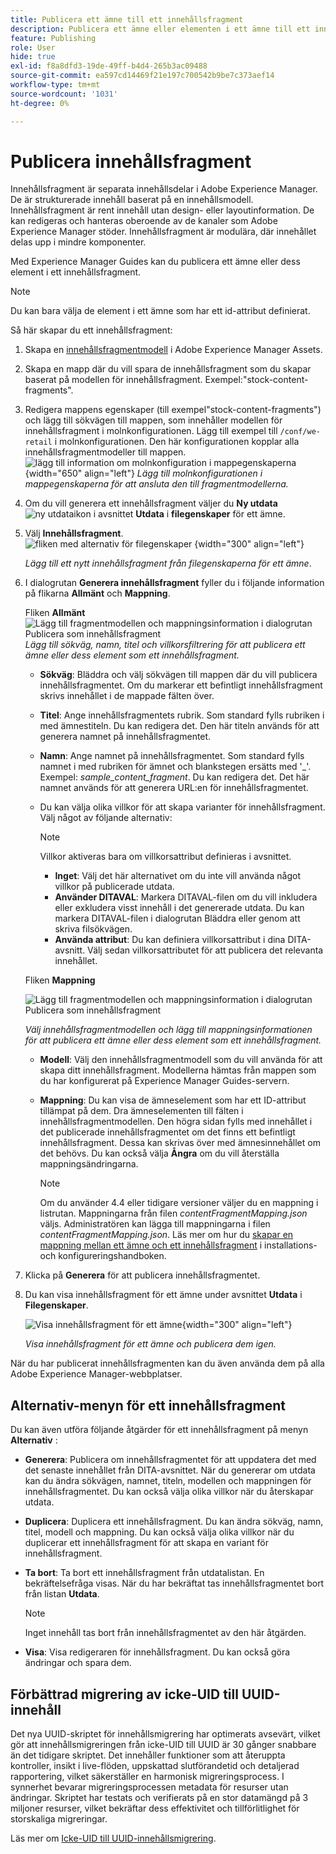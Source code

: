 ```yaml
---
title: Publicera ett ämne till ett innehållsfragment
description: Publicera ett ämne eller elementen i ett ämne till ett innehållsfragment i AEM Guides.  Lär dig hur du visar innehållsfragment för ett ämne och publicerar dem på nytt.
feature: Publishing
role: User
hide: true
exl-id: f8a8dfd3-19de-49ff-b4d4-265b3ac09488
source-git-commit: ea597cd14469f21e197c700542b9be7c373aef14
workflow-type: tm+mt
source-wordcount: '1031'
ht-degree: 0%

---
```


# Publicera innehållsfragment

Innehållsfragment är separata innehållsdelar i Adobe Experience Manager. De är strukturerade innehåll baserat på en innehållsmodell. Innehållsfragment är rent innehåll utan design- eller layoutinformation. De kan redigeras och hanteras oberoende av de kanaler som Adobe Experience Manager stöder. Innehållsfragment är modulära, där innehållet delas upp i mindre komponenter.

Med Experience Manager Guides kan du publicera ett ämne eller dess element i ett innehållsfragment.

>[!NOTE]
>
>Du kan bara välja de element i ett ämne som har ett id-attribut definierat.


Så här skapar du ett innehållsfragment:

1. Skapa en [innehållsfragmentmodell](https://experienceleague.adobe.com/docs/experience-manager-65/assets/content-fragments/content-fragments-models.html?lang=en) i Adobe Experience Manager Assets.
1. Skapa en mapp där du vill spara de innehållsfragment som du skapar baserat på modellen för innehållsfragment. Exempel:&quot;stock-content-fragments&quot;.
1. Redigera mappens egenskaper (till exempel&quot;stock-content-fragments&quot;) och lägg till sökvägen till mappen, som innehåller modellen för innehållsfragment i molnkonfigurationen.
Lägg till exempel till `/conf/we-retail` i molnkonfigurationen. Den här konfigurationen kopplar alla innehållsfragmentmodeller till mappen.\
   ![lägg till information om molnkonfiguration i mappegenskaperna](images/fragment-folder-cloud-configuration.png){width="650" align="left"}
   *Lägg till molnkonfigurationen i mappegenskaperna för att ansluta den till fragmentmodellerna.*

1. Om du vill generera ett innehållsfragment väljer du **Ny utdata** ![ny utdataikon](./images/Add_icon.svg) i avsnittet **Utdata** i **filegenskaper** för ett ämne.
1. Välj **Innehållsfragment**.\
   ![fliken med alternativ för filegenskaper](./images/file-properties-outputs-tab.png) {width="300" align="left"}

   *Lägg till ett nytt innehållsfragment från filegenskaperna för ett ämne*.

1. I dialogrutan **Generera innehållsfragment** fyller du i följande information på flikarna **Allmänt** och **Mappning**.

   Fliken **Allmänt**
   ![Lägg till fragmentmodellen och mappningsinformation i dialogrutan Publicera som innehållsfragment](images/generate-content-fragment.png)
   *Lägg till sökväg, namn, titel och villkorsfiltrering för att publicera ett ämne eller dess element som ett innehållsfragment.*


   * **Sökväg**: Bläddra och välj sökvägen till mappen där du vill publicera innehållsfragmentet. Om du markerar ett befintligt innehållsfragment skrivs innehållet i de mappade fälten över.
   * **Titel**: Ange innehållsfragmentets rubrik. Som standard fylls rubriken i med ämnestiteln. Du kan redigera det. Den här titeln används för att generera namnet på innehållsfragmentet.
   * **Namn**: Ange namnet på innehållsfragmentet. Som standard fylls namnet i med rubriken för ämnet och blankstegen ersätts med &#39;_&#39;. Exempel: *sample_content_fragment*. Du kan redigera det.  Det här namnet används för att generera URL:en för innehållsfragmentet.

   * Du kan välja olika villkor för att skapa varianter för innehållsfragment. Välj något av följande alternativ:

     >[!NOTE]
     > 
     > Villkor aktiveras bara om villkorsattribut definieras i avsnittet.

      * **Inget**: Välj det här alternativet om du inte vill använda något villkor på publicerade utdata.
      * **Använder DITAVAL**: Markera DITAVAL-filen om du vill inkludera eller exkludera visst innehåll i det genererade utdata. Du kan markera DITAVAL-filen i dialogrutan Bläddra eller genom att skriva filsökvägen.
      * **Använda attribut**: Du kan definiera villkorsattribut i dina DITA-avsnitt. Välj sedan villkorsattributet för att publicera det relevanta innehållet.






   Fliken **Mappning**

   ![Lägg till fragmentmodellen och mappningsinformation i dialogrutan Publicera som innehållsfragment](images/content-fragment-mapping.png)

   *Välj innehållsfragmentmodellen och lägg till mappningsinformationen för att publicera ett ämne eller dess element som ett innehållsfragment.*

   * **Modell**: Välj den innehållsfragmentmodell som du vill använda för att skapa ditt innehållsfragment. Modellerna hämtas från mappen som du har konfigurerat på Experience Manager Guides-servern.
   * **Mappning**: Du kan visa de ämneselement som har ett ID-attribut tillämpat på dem. Dra ämneselementen till fälten i innehållsfragmentmodellen.
Den högra sidan fylls med innehållet i det publicerade innehållsfragmentet om det finns ett befintligt innehållsfragment. Dessa kan skrivas över med ämnesinnehållet om det behövs. Du kan också välja **Ångra** om du vill återställa mappningsändringarna.


     >[!NOTE]
     >
     > Om du använder 4.4 eller tidigare versioner väljer du en mappning i listrutan. Mappningarna från filen *contentFragmentMapping.json* väljs.  Administratören kan lägga till mappningarna i filen *contentFragmentMapping.json*. Läs mer om hur du [skapar en mappning mellan ett ämne och ett innehållsfragment](/help/product-guide/cs-install-guide/conf-content-fragment-mapping-cs.md) i installations- och konfigureringshandboken.

1. Klicka på **Generera** för att publicera innehållsfragmentet.

1. Du kan visa innehållsfragment för ett ämne under avsnittet **Utdata** i **Filegenskaper**.

   ![Visa innehållsfragment för ett ämne](images/outputs-options-menu.png){width="300" align="left"}

   *Visa innehållsfragment för ett ämne och publicera dem igen.*


När du har publicerat innehållsfragmenten kan du även använda dem på alla Adobe Experience Manager-webbplatser.




## Alternativ-menyn för ett innehållsfragment

Du kan även utföra följande åtgärder för ett innehållsfragment på menyn **Alternativ** :

* **Generera**: Publicera om innehållsfragmentet för att uppdatera det med det senaste innehållet från DITA-avsnittet. När du genererar om utdata kan du ändra sökvägen, namnet, titeln, modellen och mappningen för innehållsfragmentet. Du kan också välja olika villkor när du återskapar utdata.

* **Duplicera**: Duplicera ett innehållsfragment. Du kan ändra sökväg, namn, titel, modell och mappning. Du kan också välja olika villkor när du duplicerar ett innehållsfragment för att skapa en variant för innehållsfragment.

* **Ta bort**: Ta bort ett innehållsfragment från utdatalistan. En bekräftelsefråga visas. När du har bekräftat tas innehållsfragmentet bort från listan **Utdata**.

  >[!NOTE]
  >
  > Inget innehåll tas bort från innehållsfragmentet av den här åtgärden.

* **Visa**: Visa redigeraren för innehållsfragment. Du kan också göra ändringar och spara dem.

## Förbättrad migrering av icke-UID till UUID-innehåll

Det nya UUID-skriptet för innehållsmigrering har optimerats avsevärt, vilket gör att innehållsmigreringen från icke-UID till UUID är 30 gånger snabbare än det tidigare skriptet. Det innehåller funktioner som att återuppta kontroller, insikt i live-flöden, uppskattad slutförandetid och detaljerad rapportering, vilket säkerställer en harmonisk migreringsprocess. I synnerhet bevarar migreringsprocessen metadata för resurser utan ändringar. Skriptet har testats och verifierats på en stor datamängd på 3 miljoner resurser, vilket bekräftar dess effektivitet och tillförlitlighet för storskaliga migreringar.

Läs mer om [Icke-UID till UUID-innehållsmigrering](/help/product-guide/install-guide/migrate-non-uuid-uuid.md).
